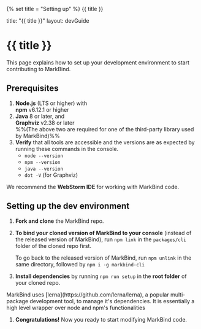 {% set title = "Setting up" %}
<span id="title" class="d-none">{{ title }}</span>

<frontmatter>
  title: "{{ title }}"
  layout: devGuide
</frontmatter>

# {{ title }}

<div class="lead">

This page explains how to set up your development environment to start contributing to MarkBind.
</div>

## Prerequisites

1. **Node.js** (LTS or higher) with<br>
   **npm** v6.12.1 or higher
1. **Java** 8 or later, and<br>
   **Graphviz** v2.38 or later<br>
   %%(The above two are required for one of the third-party library used by MarkBind)%%
1. **Verify** that all tools are accessible and the versions are as expected by running these commands in the console.
   * `node --version`
   * `npm --version`
   * `java --version`
   * `dot -V` (for Graphviz)

<box type="tip" seamless>

We recommend the **WebStorm IDE** for working with MarkBind code.
</box>

## Setting up the dev environment

1. **Fork and clone** the MarkBind repo.
1. **To bind your cloned version of MarkBind to your console** (instead of the released version of MarkBind), run `npm link` in the `packages/cli` folder of the cloned repo first.

   <box type="tip" seamless>

   To go back to the released version of MarkBind, run `npm unlink` in the same directory, followed by `npm i -g markbind-cli`
   </box>
1. **Install dependencies** by running <popover content="Under the hood, this calls `npm ci` and `lerna bootstrap`">`npm run setup`</popover> in the **root folder** of your cloned repo.
  <box type="info" seamless>
  MarkBind uses <md>[lerna](https://github.com/lerna/lerna)</md>, a popular multi-package development tool, to manage it's dependencies. It is essentially a high level wrapper over node and npm's functionalities
  </box>

1. **Congratulations!** Now you ready to start modifying MarkBind code.
